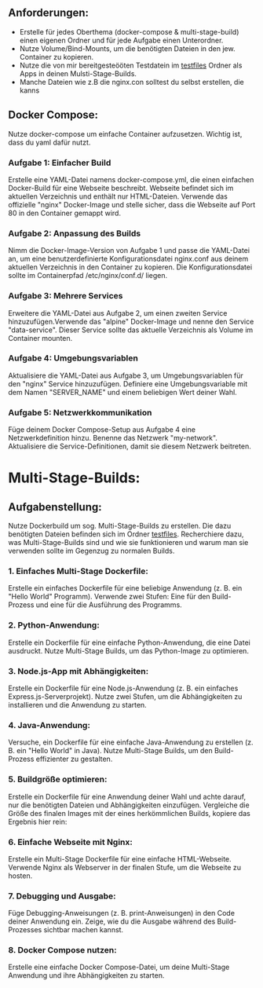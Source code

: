 ## Anforderungen:

- Erstelle für jedes Oberthema (docker-compose & multi-stage-build) einen eigenen Ordner und für jede Aufgabe einen Unterordner.
- Nutze Volume/Bind-Mounts, um die benötigten Dateien in den jew. Container zu kopieren.
- Nutze die von mir bereitgesteööten Testdatein im [testfiles](./testfiles/) Ordner als Apps in deinen Mulsti-Stage-Builds.
- Manche Dateien wie z.B die nginx.con solltest du selbst erstellen, die kanns

## Docker Compose:
Nutze docker-compose um einfache Container aufzusetzen. Wichtig ist, dass du yaml dafür nutzt.


### Aufgabe 1: Einfacher Build
Erstelle eine YAML-Datei namens docker-compose.yml, die einen einfachen Docker-Build für eine Webseite beschreibt. 
Webseite befindet sich im aktuellen Verzeichnis und enthält nur HTML-Dateien. Verwende das offizielle "nginx" 
Docker-Image und stelle sicher, dass die Webseite auf Port 80 in den Container gemappt wird.

### Aufgabe 2: Anpassung des Builds
Nimm die Docker-Image-Version von Aufgabe 1 und passe die YAML-Datei an, um eine benutzerdefinierte 
Konfigurationsdatei nginx.conf aus deinem aktuellen Verzeichnis in den Container zu kopieren. Die Konfigurationsdatei sollte im Containerpfad /etc/nginx/conf.d/ liegen.


### Aufgabe 3: Mehrere Services
Erweitere die YAML-Datei aus Aufgabe 2, um einen zweiten Service hinzuzufügen.Verwende das "alpine" 
Docker-Image und nenne den Service "data-service". Dieser Service sollte das aktuelle Verzeichnis 
als Volume im Container mounten.


### Aufgabe 4: Umgebungsvariablen
Aktualisiere die YAML-Datei aus Aufgabe 3, um Umgebungsvariablen für den "nginx" Service hinzuzufügen. 
Definiere eine Umgebungsvariable mit dem Namen "SERVER_NAME" und einem beliebigen Wert deiner Wahl.


### Aufgabe 5: Netzwerkkommunikation
Füge deinem Docker Compose-Setup aus Aufgabe 4 eine Netzwerkdefinition hinzu. Benenne das Netzwerk 
"my-network". Aktualisiere die Service-Definitionen, damit sie diesem Netzwerk beitreten.



# Multi-Stage-Builds:
## Aufgabenstellung:
Nutze Dockerbuild um sog. Multi-Stage-Builds zu erstellen. Die dazu benötigten Dateien 
befinden sich im Ordner [testfiles](./testfiles/).
Recherchiere dazu, was Multi-Stage-Builds sind und wie sie funktionieren und warum man sie 
verwenden sollte im Gegenzug zu normalen Builds.



### 1. Einfaches Multi-Stage Dockerfile:
Erstelle ein einfaches Dockerfile für eine beliebige Anwendung 
(z. B. ein "Hello World" Programm).
Verwende zwei Stufen: Eine für den Build-Prozess und eine für 
die Ausführung des Programms.


### 2. Python-Anwendung:
Erstelle ein Dockerfile für eine einfache Python-Anwendung, 
die eine Datei ausdruckt. Nutze Multi-Stage Builds, um das 
Python-Image zu optimieren.


### 3. Node.js-App mit Abhängigkeiten:
Erstelle ein Dockerfile für eine Node.js-Anwendung 
(z. B. ein einfaches Express.js-Serverprojekt).
Nutze zwei Stufen, um die Abhängigkeiten zu 
installieren und die Anwendung zu starten.


### 4. Java-Anwendung:
Versuche, ein Dockerfile für eine einfache Java-Anwendung 
zu erstellen (z. B. ein "Hello World" in Java).
Nutze Multi-Stage Builds, um den Build-Prozess effizienter 
zu gestalten.


### 5. Buildgröße optimieren:
Erstelle ein Dockerfile für eine Anwendung deiner Wahl und 
achte darauf, nur die benötigten Dateien und Abhängigkeiten einzufügen.
Vergleiche die Größe des finalen Images mit der eines 
herkömmlichen Builds, kopiere das Ergebnis hier rein:


### 6. Einfache Webseite mit Nginx:
Erstelle ein Multi-Stage Dockerfile für eine einfache HTML-Webseite.
Verwende Nginx als Webserver in der finalen Stufe, um die Webseite 
zu hosten.


### 7. Debugging und Ausgabe:
Füge Debugging-Anweisungen (z. B. print-Anweisungen) in den Code 
deiner Anwendung ein.
Zeige, wie du die Ausgabe während des Build-Prozesses sichtbar 
machen kannst.

### 8. Docker Compose nutzen:
Erstelle eine einfache Docker Compose-Datei, um deine Multi-Stage 
Anwendung und ihre Abhängigkeiten zu starten.
